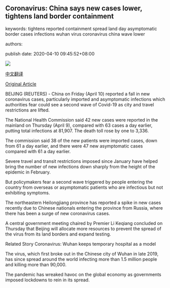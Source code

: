 ## Coronavirus: China says new cases lower, tightens land border containment

keywords: tightens reported containment spread land day asymptomatic border cases infections wuhan virus coronavirus china wave lower

authors: 

publish date: 2020-04-10 09:45:52+08:00

![](https://www.straitstimes.com/sites/default/files/styles/x_large/public/articles/2020/04/10/ab_china_100420.jpg?itok=Nhjkh9AY)

[中文翻译](Coronavirus%3A%20China%20says%20new%20cases%20lower%2C%20tightens%20land%20border%20containment_zh.md)

[Original Article](https://www.straitstimes.com/asia/east-asia/coronavirus-china-says-new-cases-lower-tightens-land-border-containment)

BEIJING (REUTERS) - China on Friday (April 10) reported a fall in new coronavirus cases, particularly imported and asymptomatic infections which authorities fear could see a second wave of Covid-19 as city and travel restrictions are lifted.

The National Health Commission said 42 new cases were reported in the mainland on Thursday (April 9), compared with 63 cases a day earlier, putting total infections at 81,907. The death toll rose by one to 3,336.

The commission said 38 of the new patients were imported cases, down from 61 a day earlier, and there were 47 new asymptomatic cases compared with 61 a day earlier.

Severe travel and transit restrictions imposed since January have helped bring the number of new infections down sharply from the height of the epidemic in February.

But policymakers fear a second wave triggered by people entering the country from overseas or asymptomatic patients who are infectious but not exhibiting symptoms.

The northeastern Heilongjiang province has reported a spike in new cases recently due to Chinese nationals entering the province from Russia, where there has been a surge of new coronavirus cases.

A central government meeting chaired by Premier Li Keqiang concluded on Thursday that Beijing will allocate more resources to prevent the spread of the virus from its land borders and expand testing.

Related Story Coronavirus: Wuhan keeps temporary hospital as a model

The virus, which first broke out in the Chinese city of Wuhan in late 2019, has since spread around the world infecting more than 1.5 million people and killing more than 90,000.

The pandemic has wreaked havoc on the global economy as governments imposed lockdowns to rein in its spread.